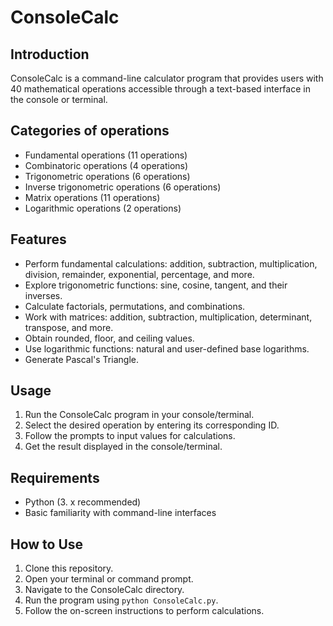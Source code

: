 # ConsoleCalc

## Introduction

ConsoleCalc is a command-line calculator program that provides users with 40 mathematical operations accessible through a text-based interface in the console or terminal.

## Categories of operations 

- Fundamental operations (11 operations)
- Combinatoric operations (4 operations)
- Trigonometric operations (6 operations)
- Inverse trigonometric operations (6 operations)
- Matrix operations (11 operations)
- Logarithmic operations (2 operations)

## Features

- Perform fundamental calculations: addition, subtraction, multiplication, division, remainder, exponential, percentage, and more.
- Explore trigonometric functions: sine, cosine, tangent, and their inverses.
- Calculate factorials, permutations, and combinations.
- Work with matrices: addition, subtraction, multiplication, determinant, transpose, and more.
- Obtain rounded, floor, and ceiling values.
- Use logarithmic functions: natural and user-defined base logarithms.
- Generate Pascal's Triangle.

## Usage

1. Run the ConsoleCalc program in your console/terminal.
2. Select the desired operation by entering its corresponding ID.
3. Follow the prompts to input values for calculations.
4. Get the result displayed in the console/terminal.

## Requirements

- Python (3. x recommended)
- Basic familiarity with command-line interfaces

## How to Use

1. Clone this repository.
2. Open your terminal or command prompt.
3. Navigate to the ConsoleCalc directory.
4. Run the program using `python ConsoleCalc.py`.
5. Follow the on-screen instructions to perform calculations.
